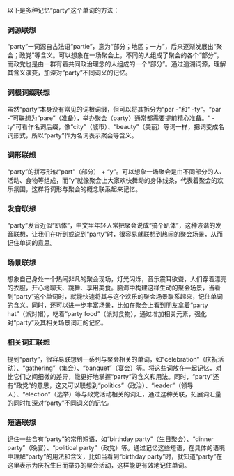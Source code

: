 以下是多种记忆“party”这个单词的方法：

### 词源联想
“party”一词源自古法语“partie”，意为“部分；地区；一方”，后来逐渐发展出“聚会；政党”等含义。可以想象在一场聚会上，不同的人组成了聚会的各个“部分”，而政党也是由一群有着共同政治理念的人组成的一个“部分”。通过追溯词源，理解其含义演变，加深对“party”不同词义的记忆。

### 词根词缀联想
虽然“party”本身没有常见的词根词缀，但可以将其拆分为“par -”和“ -ty”。“par -”可联想为“pare”（准备），举办聚会（party）通常都需要提前精心准备。“ -ty”可看作名词后缀，像“city”（城市）、“beauty”（美丽）等词一样，把词变成名词形式，所以“party”作为名词表示聚会等含义。

### 词形联想
“party”的拼写形似“part”（部分） + “y”。可以想象一场聚会是由不同部分的人、活动、食物等组成，而“y”就像聚会上大家欢快舞动的身体线条，代表着聚会的欢乐氛围，这样将词形与聚会的概念联系起来记忆。

### 发音联想
“party”发音近似“趴体”，中文里年轻人常把聚会说成“搞个趴体”，这种诙谐的发音联想，让我们在听到或说到“party”时，很容易就联想到热闹的聚会场景，从而记住单词的意思。

### 场景联想
想象自己身处一个热闹非凡的聚会现场，灯光闪烁，音乐震耳欲聋，人们穿着漂亮的衣服，开心地聊天、跳舞、享用美食。脑海中构建这样生动的聚会场景，当看到“party”这个单词时，就能快速将其与这个欢乐的聚会场景联系起来，记住单词的含义。同时，还可以进一步丰富场景，比如在聚会上看到朋友拿着“party hat”（派对帽），吃着“party food”（派对食物），通过增加相关元素，强化对“party”及其相关场景词汇的记忆。

### 相关词汇联想
提到“party”，很容易联想到一系列与聚会相关的单词，如“celebration”（庆祝活动）、“gathering”（集会）、“banquet”（宴会）等。将这些词放在一起记忆，对比它们之间细微的差异，能更好地掌握“party”的含义和用法。同时，“party”还有“政党”的意思，这又可以联想到“politics”（政治）、“leader”（领导人）、“election”（选举）等与政党活动相关的词汇，通过这种关联，拓展词汇量的同时加深对“party”不同词义的记忆。

### 短语联想
记住一些含有“party”的常用短语，如“birthday party”（生日聚会）、“dinner party”（晚宴）、“political party”（政党）等。通过记忆这些短语，在具体的语境中理解“party”的用法和含义，比如当看到“birthday party”时，就知道“party”在这里表示为庆祝生日而举办的聚会活动，这样能更有效地记住单词。 